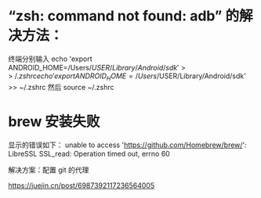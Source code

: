 # “zsh: command not found: adb” 的解决方法：

终端分别输入
echo 'export ANDROID_HOME=/Users/$USER/Library/Android/sdk' >> ~/.zshrc
echo 'export ANDROID_HOME=/Users/$USER/Library/Android/sdk' >> ~/.zshrc
然后
source ~/.zshrc

# brew 安装失败

显示的错误如下：
unable to access 'https://github.com/Homebrew/brew/': LibreSSL SSL_read: Operation timed out, errno 60

解决方案：配置 git 的代理

https://juejin.cn/post/6987392117236564005